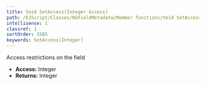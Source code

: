 ```yaml
---
title: Void SetAccess(Integer Access)
path: /EJScript/Classes/NSFieldMetadata/Member functions/Void SetAccess(Integer p_0)
intellisense: 1
classref: 1
sortOrder: 3585
keywords: SetAccess(Integer)
---
```



Access restrictions on the field



* **Access:** Integer
* **Returns:** Integer


